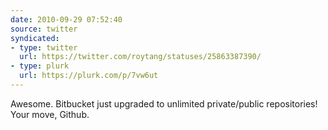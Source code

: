 ```yaml
---
date: 2010-09-29 07:52:40
source: twitter
syndicated:
- type: twitter
  url: https://twitter.com/roytang/statuses/25863387390/
- type: plurk
  url: https://plurk.com/p/7vw6ut
---
```


Awesome. Bitbucket just upgraded to unlimited private/public repositories! Your move, Github.